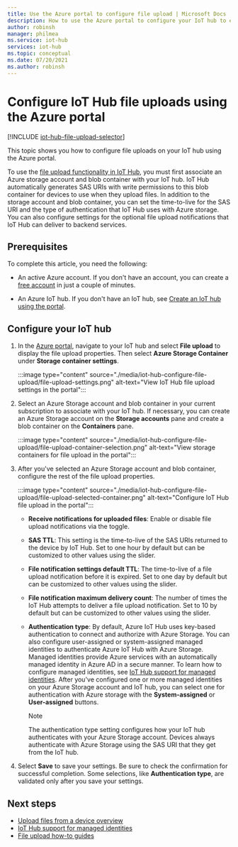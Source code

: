 ```yaml
---
title: Use the Azure portal to configure file upload | Microsoft Docs
description: How to use the Azure portal to configure your IoT hub to enable file uploads from connected devices. Includes information about configuring the destination Azure storage account.
author: robinsh
manager: philmea
ms.service: iot-hub
services: iot-hub
ms.topic: conceptual
ms.date: 07/20/2021
ms.author: robinsh
---
```


# Configure IoT Hub file uploads using the Azure portal

[!INCLUDE [iot-hub-file-upload-selector](../../includes/iot-hub-file-upload-selector.md)]

This topic shows you how to configure file uploads on your IoT hub using the Azure portal. 

To use the [file upload functionality in IoT Hub](iot-hub-devguide-file-upload.md), you must first associate an Azure storage account and blob container with your IoT hub. IoT Hub automatically generates SAS URIs with write permissions to this blob container for devices to use when they upload files. In addition to the storage account and blob container, you can set the time-to-live for the SAS URI and the type of authentication that IoT Hub uses with Azure storage. You can also configure settings for the optional file upload notifications that IoT Hub can deliver to backend services.

## Prerequisites

To complete this article, you need the following:

* An active Azure account. If you don't have an account, you can create a [free account](https://azure.microsoft.com/pricing/free-trial/) in just a couple of minutes.

* An Azure IoT hub. If you don't have an IoT hub, see [Create an IoT hub using the portal](iot-hub-create-through-portal.md).

## Configure your IoT hub

1. In the [Azure portal](https://portal.azure.com), navigate to your IoT hub and select **File upload** to display the file upload properties. Then select **Azure Storage Container** under **Storage container settings**.

    :::image type="content" source="./media/iot-hub-configure-file-upload/file-upload-settings.png" alt-text="View IoT Hub file upload settings in the portal":::

1. Select an Azure Storage account and blob container in your current subscription to associate with your IoT hub. If necessary, you can create an Azure Storage account on the **Storage accounts** pane and create a blob container on the **Containers** pane. 

   :::image type="content" source="./media/iot-hub-configure-file-upload/file-upload-container-selection.png" alt-text="View storage containers for file upload in the portal":::

1. After you've selected an Azure Storage account and blob container, configure the rest of the file upload properties.    

    :::image type="content" source="./media/iot-hub-configure-file-upload/file-upload-selected-container.png" alt-text="Configure IoT Hub file upload in the portal":::

    * **Receive notifications for uploaded files**: Enable or disable file upload notifications via the toggle.

    * **SAS TTL**: This setting is the time-to-live of the SAS URIs returned to the device by IoT Hub. Set to one hour by default but can be customized to other values using the slider.

    * **File notification settings default TTL**: The time-to-live of a file upload notification before it is expired. Set to one day by default but can be customized to other values using the slider.

    * **File notification maximum delivery count**: The number of times the IoT Hub attempts to deliver a file upload notification. Set to 10 by default but can be customized to other values using the slider.

    * **Authentication type**: By default, Azure IoT Hub uses key-based authentication to connect and authorize with Azure Storage. You can also configure user-assigned or system-assigned managed identities to authenticate Azure IoT Hub with Azure Storage. Managed identities provide Azure services with an automatically managed identity in Azure AD in a secure manner. To learn how to configure managed identities, see [IoT Hub support for managed identities](./iot-hub-managed-identity.md). After you've configured one or more managed identities on your Azure Storage account and IoT hub, you can select one for authentication with Azure storage with the **System-assigned** or **User-assigned** buttons.

        > [!NOTE]
        > The authentication type setting configures how your IoT hub authenticates with your Azure Storage account. Devices always authenticate with Azure Storage using the SAS URI that they get from the IoT hub. 

1. Select **Save** to save your settings. Be sure to check the confirmation for successful completion. Some selections, like **Authentication type**, are validated only after you save your settings. 

## Next steps

* [Upload files from a device overview](iot-hub-devguide-file-upload.md)
* [IoT Hub support for managed identities](./iot-hub-managed-identity.md)
* [File upload how-to guides](./iot-hub-csharp-csharp-file-upload.md)
